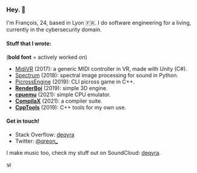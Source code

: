 ### Hey. 👋

I'm François, 24, based in Lyon 🇫🇷.
I do software engineering for a living, currently in the cybersecurity domain.

#### Stuff that I wrote:
(**bold font** = actively worked on)
- [MidiVR](https://github.com/deqyra/MidiVR) (2017): a generic MIDI controller in VR, made with Unity (C#).
- [Spectrum](https://github.com/deqyra/spectrum-core-py) (2018): spectral image processing for sound in Python.
- [PicrossEngine](https://github.com/deqyra/PicrossEngine) (2019): CLI picross game in C++.
- **[RenderBoi](https://github.com/deqyra/RenderBoi)** (2019): simple 3D engine.
- **[cpuemu](https://github.com/deqyra/cpuemu)** (2021): simple CPU emulator.
- **[CompilaX](https://github.com/deqyra/CompilaX)** (2021): a compiler suite.
- **[CppTools](https://github.com/deqyra/CppTools)** (2019): C++ tools for my own use.

#### Get in touch!
- Stack Overflow: [deqyra](https://stackoverflow.com/users/3288630/deqyra?tab=profile)
- Twitter: [@qreon_](https://twitter.com/qreon_)

I make music too, check my stuff out on SoundCloud: [deqyra](https://soundcloud.com/iamdeqyra).

🕉
<!--
**deqyra/deqyra** is a ✨ _special_ ✨ repository because its `README.md` (this file) appears on your GitHub profile.

Here are some ideas to get you started:

- 🔭 I’m currently working on ...
- 🌱 I’m currently learning ...
- 👯 I’m looking to collaborate on ...
- 🤔 I’m looking for help with ...
- 💬 Ask me about ...
- 📫 How to reach me: ...
- ⚡ Fun fact: ...
-->
